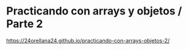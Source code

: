 # Practicando con arrays y objetos / Parte 2

https://24orellana24.github.io/practicando-con-arrays-objetos-2/
